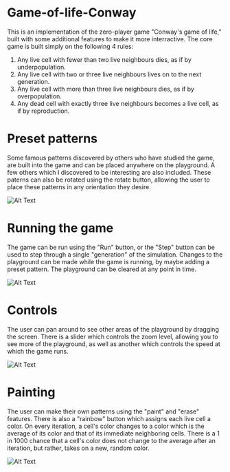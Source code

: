 # Game-of-life-Conway
This is an implementation of the zero-player game "Conway's game of life," built with some additional features to make it more interractive.
The core game is built simply on the following 4 rules:
1. Any live cell with fewer than two live neighbours dies, as if by underpopulation.
2. Any live cell with two or three live neighbours lives on to the next generation.
3. Any live cell with more than three live neighbours dies, as if by overpopulation.
4. Any dead cell with exactly three live neighbours becomes a live cell, as if by reproduction.

# Preset patterns
Some famous patterns discovered by others who have studied the game, are built into the game and can be placed anywhere on the playground. A few others which I discovered to be interesting are also included. These paterns can also be rotated using the rotate button, allowing the user to place these patterns in any orientation they desire.

![Alt Text](https://media.giphy.com/media/vFKqnCdLPNOKc/giphy.gif)

# Running the game
The game can be run using the "Run" button, or the "Step" button can be used to step through a single "generation" of the simulation. Changes to the playground can be made while the game is running, by maybe adding a preset pattern. The playground can be cleared at any point in time.

![Alt Text](https://media.giphy.com/media/vFKqnCdLPNOKc/giphy.gif)

# Controls
The user can pan around to see other areas of the playground by dragging the screen. There is a slider which controls the zoom level, allowing you to see more of the playground, as well as another which controls the speed at which the game runs. 

![Alt Text](https://media.giphy.com/media/vFKqnCdLPNOKc/giphy.gif)

# Painting
The user can make their own patterns using the "paint" and "erase" features. There is also a "rainbow" button which assigns each live cell a color. On every iteration, a cell's color changes to a color which is the average of its color and that of its immediate neighboring cells. There is a 1 in 1000 chance that a cell's color does not change to the average after an iteration, but rather, takes on a new, random color.

![Alt Text](https://media.giphy.com/media/vFKqnCdLPNOKc/giphy.gif)

